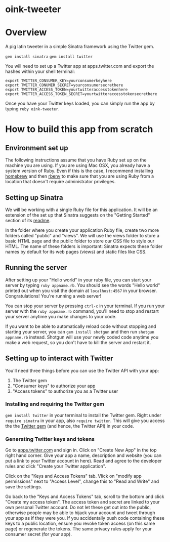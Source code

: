 oink-tweeter
============

# Overview
A pig latin tweeter in a simple Sinatra framework using the Twitter gem.

`gem install sinatra`
`gem install twitter`

You will need to set up a Twitter app at apps.twitter.com and export the hashes within your shell terminal:

```
export TWITTER_CONSUMER_KEY=yourconsumerkeyhere
export TWITTER_CONUMER_SECRET=yourconsumersecrethere
export TWITTER_ACCESS_TOKEN=yourtwitteraccesstokenhere
export TWITTER_ACCESS_TOKEN_SECRET=yourtwitteraccesstokensecrethere
```

Once you have your Twitter keys loaded, you can simply run the app by typing `ruby oink-tweeter`.

# How to build this app from scratch

## Environment set up
The following instructions assume that you have Ruby set up on the machine you are using. If you are using Mac OSX, you already have a system version of Ruby. Even if this is the case, I recommend installing [homebrew](http://brew.sh/#install) and then [rbenv](https://github.com/sstephenson/rbenv#homebrew-on-mac-os-x) to make sure that you are using Ruby from a location that doesn't require administrator privileges.

## Setting up Sinatra
We will be working with a single Ruby file for this application. It will be an extension of the set up that Sinatra suggests on the "Getting Started" section of its [readme](http://www.sinatrarb.com/intro.html).

In the folder where you create your application Ruby file, create two more folders called "public" and "views". We will use the views folder to store a basic HTML page and the public folder to store our CSS file to style our HTML. The name of these folders is important: Sinatra expects these folder names by default for its web pages (views) and static files like CSS.

## Running the server

After setting up your "Hello world" in your ruby file, you can start your server by typing `ruby appname.rb`. You should see the words "Hello world" printed out when you visit the domain at `localhost:4567` in your browser. Congratulations! You're running a web server!

You can stop your server by pressing `ctrl-c` in your terminal. If you run your server with the `ruby appname.rb` command, you'll need to stop and restart your server anytime you make changes to your code.

If you want to be able to automatically reload code without stopping and starting your server, you can `gem install shotgun` and then run `shotgun appname.rb` instead. Shotgun will use your newly coded code anytime you make a web request, so you don't have to kill the server and restart it.

## Setting up to interact with Twitter
You'll need three things before you can use the Twitter API with your app:
  1. The Twitter gem
  2. "Consumer keys" to authorize your app
  3. "Access tokens" to authorize you as a Twitter user

### Installing and requiring the Twitter gem
`gem install twitter` in your terminal to install the Twitter gem. Right under `require sinatra` in your app, also `require twitter`. This will give you access the the [Twitter gem](http://rdoc.info/gems/twitter) (and hence, the Twitter API) in your code.

### Generating Twitter keys and tokens

Go to [apps.twitter.com](apps.twitter.com) and sign in. Click on "Create New App" in the top right hand corner. Give your app a name, description and website (you can put a link to your Twitter account in here). Read and agree to the developer rules and click "Create your Twitter application".

Click on the "Keys and Access Tokens" tab. Vlick on "modify app permissions" next to "Access Level", change this to "Read and Write" and save the settings.

Go back to the "Keys and Access Tokens" tab, scroll to the bottom and click "Create my access token". The access token and secret are linked to your own personal Twitter account. Do not let these get out into the public, otherwise people may be able to hijack your account and tweet through your app as if they were you. If you accidentally push code containing these keys to a public location, ensure you revoke token access (on this same page) or regenerate the tokens. The same privacy rules apply for your consumer secret (for your app).


